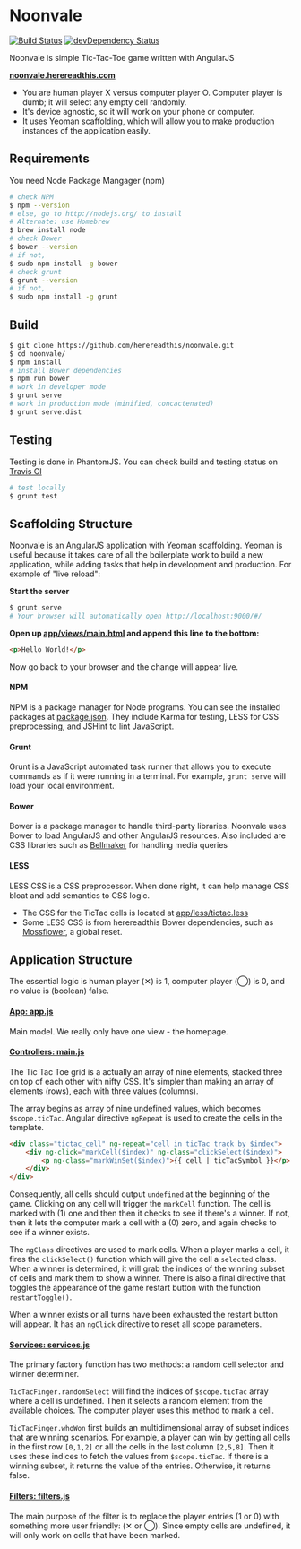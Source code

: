 Noonvale
==========

[![Build Status](https://secure.travis-ci.org/herereadthis/noonvale.svg?branch=master)](http://travis-ci.org/herereadthis/noonvale)
[![devDependency Status](https://david-dm.org/herereadthis/noonvale/dev-status.svg)](https://david-dm.org/herereadthis/noonvale#info=devDependencies)

Noonvale is simple Tic-Tac-Toe game written with AngularJS

**[noonvale.herereadthis.com](http://noonvale.herereadthis.com/)**

* You are human player X versus computer player O. Computer player is dumb; it will select any empty cell randomly.
* It's device agnostic, so it will work on your phone or computer.
* It uses Yeoman scaffolding, which will allow you to make production instances of the application easily.

## Requirements

You need Node Package Mangager (npm)

```bash
# check NPM
$ npm --version
# else, go to http://nodejs.org/ to install
# Alternate: use Homebrew
$ brew install node
# check Bower
$ bower --version 
# if not,
$ sudo npm install -g bower
# check grunt
$ grunt --version
# if not,
$ sudo npm install -g grunt

```

## Build

```bash
$ git clone https://github.com/herereadthis/noonvale.git
$ cd noonvale/
$ npm install
# install Bower dependencies
$ npm run bower
# work in developer mode
$ grunt serve
# work in production mode (minified, concactenated)
$ grunt serve:dist
```

## Testing

Testing is done in PhantomJS. You can check build and testing status on [Travis CI](https://travis-ci.org/herereadthis/noonvale)

```bash
# test locally
$ grunt test
```

## Scaffolding Structure

Noonvale is an AngularJS application with Yeoman scaffolding. Yeoman is useful because it takes care of all the boilerplate work to build a new application, while adding tasks that help in development and production. For example of "live reload":

**Start the server**

```bash
$ grunt serve
# Your browser will automatically open http://localhost:9000/#/
```

**Open up [app/views/main.html](https://github.com/herereadthis/noonvale/blob/master/app/views/main.html) and append this line to the bottom:**

```html
<p>Hello World!</p>
```

Now go back to your browser and the change will appear live.

#### NPM

NPM is a package manager for Node programs. You can see the installed packages at [package.json](https://github.com/herereadthis/noonvale/blob/master/package.json). They include Karma for testing, LESS for CSS preprocessing, and JSHint to lint JavaScript.

#### Grunt

Grunt is a JavaScript automated task runner that allows you to execute commands as if it were running in a terminal. For example, ```grunt serve``` will load your local environment.

#### Bower

Bower is a package manager to handle third-party libraries. Noonvale uses Bower to load AngularJS and other AngularJS resources. Also included are CSS libraries such as [Bellmaker](https://github.com/herereadthis/bellmaker) for handling media queries

#### LESS

LESS CSS is a CSS preprocessor. When done right, it can help manage CSS bloat and add semantics to CSS logic.
* The CSS for the TicTac cells is located at [app/less/tictac.less](https://github.com/herereadthis/noonvale/blob/master/app/less/tictac.less)
* Some LESS CSS is from herereadthis Bower dependencies, such as [Mossflower](https://github.com/herereadthis/mossflower), a global reset.

## Application Structure

The essential logic is human player (&#x2715;) is 1, computer player (&#x25ef;) is 0, and no value is (boolean) false.

#### [App: app.js](https://github.com/herereadthis/noonvale/blob/master/app/scripts/app.js)

Main model. We really only have one view - the homepage.

#### [Controllers: main.js](https://github.com/herereadthis/noonvale/blob/master/app/scripts/controllers/main.js)

The Tic Tac Toe grid is a actually an array of nine elements, stacked three on top of each other with nifty CSS. It's simpler than making an array of elements (rows), each with three values (columns).

The array begins as array of nine undefined values, which becomes ```$scope.ticTac```. Angular directive ```ngRepeat``` is used to create the cells in the template.

```html
<div class="tictac_cell" ng-repeat="cell in ticTac track by $index">
    <div ng-click="markCell($index)" ng-class="clickSelect($index)">
        <p ng-class="markWinSet($index)">{{ cell | ticTacSymbol }}</p>
    </div>
</div>
```

Consequently, all cells should output ```undefined``` at the beginning of the game. Clicking on any cell will trigger the ```markCell``` function. The cell is marked with (1) one and then then it checks to see if there's a winner. If not, then it lets the computer mark a cell with a (0) zero, and again checks to see if a winner exists.

The ```ngClass``` directives are used to mark cells. When a player marks a cell, it fires the ```clickSelect()``` function which will give the cell a ```selected``` class. When a winner is determined, it will grab the indices of the winning subset of cells and mark them to show a winner. There is also a final directive that toggles the appearance of the game restart button with the function ```restartToggle()```.

When a winner exists or all turns have been exhausted the restart button will appear. It has an ```ngClick``` directive to reset all scope parameters.

#### [Services: services.js](https://github.com/herereadthis/noonvale/blob/master/app/scripts/services.js)

The primary factory function has two methods: a random cell selector and winner determiner.

```TicTacFinger.randomSelect``` will find the indices of ```$scope.ticTac``` array where a cell is undefined. Then it selects a random element from the available choices. The computer player uses this method to mark a cell.

```TicTacFinger.whoWon``` first builds an multidimensional array of subset indices that are winning scenarios. For example, a player can win by getting all cells in the first row ```[0,1,2]``` or all the cells in the last column ```[2,5,8]```. Then it uses these indices to fetch the values from ```$scope.ticTac```. If there is a winning subset, it returns the value of the entries. Otherwise, it returns false.

#### [Filters: filters.js](https://github.com/herereadthis/noonvale/blob/master/app/scripts/filters.js)

The main purpose of the filter is to replace the player entries (1 or 0) with something more user friendly: (&#x2715; or &#x25ef;). Since empty cells are undefined, it will only work on cells that have been marked.

